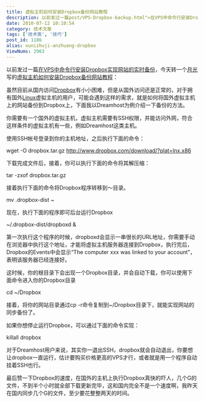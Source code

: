```yaml
---
title: 虚拟主机如何安装Dropbox备份网站教程
description: 以前发过一篇post/VPS-Dropbox-backup.html">在VPS中命令行安装Dropbox实现网站的实时备份，今天转一个月光写的post/xunizhuji-anzhuang-dropbox.html">虚拟主机如何安装Dropbox备份网站教程：　　虽然目前从国内访问post/Dropbox.html">Dropbox有小小困难，但是从国外访问还是正常的，对于拥有国外/tags/Linux">Linux虚拟主机的用户，可能会遇到这样的需求，就是如何将国外虚拟主机上的网站备份到Dropbox上，下面我以Dreamhost为例介绍一下备份的方法。
date: 2010-07-12 10:10:54
category: 技术文章
tags: ['技术类', '技巧']
post_id: 1186
alias: xunizhuji-anzhuang-dropbox
ViewNums: 2963
---
```


以前发过一篇[在VPS中命令行安装Dropbox实现网站的实时备份](/blog/vps-dropbox-backup)，今天转一个[月光](http://www.williamlong.info/)写的[虚拟主机如何安装Dropbox备份网站教程](/blog/xunizhuji-anzhuang-dropbox)：

虽然目前从国内访问[Dropbox](/blog/dropbox)有小小困难，但是从国外访问还是正常的，对于拥有国外[Linux](/tags/Linux)虚拟主机的用户，可能会遇到这样的需求，就是如何将国外虚拟主机上的网站备份到Dropbox上，下面我以Dreamhost为例介绍一下备份的方法。

你需要有一个国外的虚拟主机，虚拟主机需要有SSH权限，并能访问外网，符合这样条件的虚拟主机有一些，例如Dreamhost这类主机。

使用SSH帐号登录到你的主机地址，之后执行下面的命令：

wget -O dropbox.tar.gz http://www.dropbox.com/download/?plat=lnx.x86

下载完成文件后，接着，你可以执行下面的命令将其解压缩：

tar -zxof dropbox.tar.gz

接着执行下面的命令将Dropbox程序转移到～目录。

mv .dropbox-dist ~

现在，执行下面的程序即可后台运行Dropbox

~/.dropbox-dist/dropboxd &

第一次执行这个程序的时候，dropboxd会显示一串很长的URL地址，你需要手动在浏览器中执行这个地址，才能将虚拟主机服务器连接到Dropbox，执行完后，Dropbox的Events中会显示“The computer xxx was linked to your account”，表明该服务器已经连接好。

这时候，你的根目录下会出现一个Dropbox目录，并会自动下载，你可以使用下面命令进入你的Dropbox目录

cd ~/Dropbox

接着，将你的网站目录通过cp -r命令复制到~/Dropbox目录下，就能实现网站的同步备份了。

如果你想停止运行Dropbox，可以通过下面的命令实现：

killall dropbox

对于Dreamhost用户来说，其实你一退出SSH，dropbox就会自动退出，你要想让dropbox一直运行，估计要购买价格更高的VPS才行，或者就是用一个程序自动挂着SSH也行。

最后赞一下Dropbox的速度，在国外的主机上执行Dropbox真快的吓人，几个G的文件，不到半个小时就全部下载更新完毕，这和国内完全不是一个速度啊，我昨天在国内同步几个G的文件，至少要花整整两天的时间。

